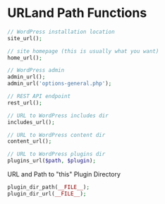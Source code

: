 # URLand Path Functions

```php
// WordPress installation location
site_url();

// site homepage (this is usually what you want)
home_url();

// WordPress admin
admin_url();
admin_url('options-general.php');

// REST API endpoint
rest_url();

// URL to WordPress includes dir
includes_url();

// URL to WordPress content dir
content_url();

// URL to WordPress plugins dir
plugins_url($path, $plugin);
```

URL and Path to "this" Plugin Directory
```php
plugin_dir_path(__FILE__);
plugin_dir_url(__FILE__);
```
